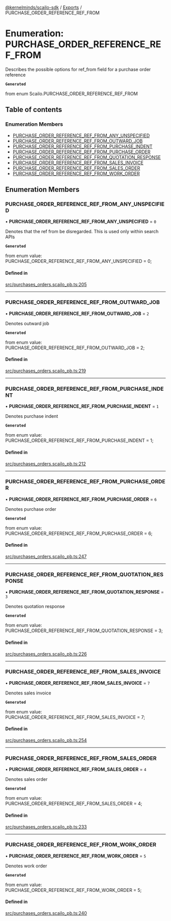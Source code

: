 [@kernelminds/scailo-sdk](../README.md) / [Exports](../modules.md) / PURCHASE\_ORDER\_REFERENCE\_REF\_FROM

# Enumeration: PURCHASE\_ORDER\_REFERENCE\_REF\_FROM

Describes the possible options for ref_from field for a purchase order reference

**`Generated`**

from enum Scailo.PURCHASE_ORDER_REFERENCE_REF_FROM

## Table of contents

### Enumeration Members

- [PURCHASE\_ORDER\_REFERENCE\_REF\_FROM\_ANY\_UNSPECIFIED](PURCHASE_ORDER_REFERENCE_REF_FROM.md#purchase_order_reference_ref_from_any_unspecified)
- [PURCHASE\_ORDER\_REFERENCE\_REF\_FROM\_OUTWARD\_JOB](PURCHASE_ORDER_REFERENCE_REF_FROM.md#purchase_order_reference_ref_from_outward_job)
- [PURCHASE\_ORDER\_REFERENCE\_REF\_FROM\_PURCHASE\_INDENT](PURCHASE_ORDER_REFERENCE_REF_FROM.md#purchase_order_reference_ref_from_purchase_indent)
- [PURCHASE\_ORDER\_REFERENCE\_REF\_FROM\_PURCHASE\_ORDER](PURCHASE_ORDER_REFERENCE_REF_FROM.md#purchase_order_reference_ref_from_purchase_order)
- [PURCHASE\_ORDER\_REFERENCE\_REF\_FROM\_QUOTATION\_RESPONSE](PURCHASE_ORDER_REFERENCE_REF_FROM.md#purchase_order_reference_ref_from_quotation_response)
- [PURCHASE\_ORDER\_REFERENCE\_REF\_FROM\_SALES\_INVOICE](PURCHASE_ORDER_REFERENCE_REF_FROM.md#purchase_order_reference_ref_from_sales_invoice)
- [PURCHASE\_ORDER\_REFERENCE\_REF\_FROM\_SALES\_ORDER](PURCHASE_ORDER_REFERENCE_REF_FROM.md#purchase_order_reference_ref_from_sales_order)
- [PURCHASE\_ORDER\_REFERENCE\_REF\_FROM\_WORK\_ORDER](PURCHASE_ORDER_REFERENCE_REF_FROM.md#purchase_order_reference_ref_from_work_order)

## Enumeration Members

### PURCHASE\_ORDER\_REFERENCE\_REF\_FROM\_ANY\_UNSPECIFIED

• **PURCHASE\_ORDER\_REFERENCE\_REF\_FROM\_ANY\_UNSPECIFIED** = ``0``

Denotes that the ref from be disregarded. This is used only within search APIs

**`Generated`**

from enum value: PURCHASE_ORDER_REFERENCE_REF_FROM_ANY_UNSPECIFIED = 0;

#### Defined in

[src/purchases_orders.scailo_pb.ts:205](https://github.com/scailo/ts-sdk/blob/c10a36b57201dfa5903d4b53efa1e62aa6208936/src/purchases_orders.scailo_pb.ts#L205)

___

### PURCHASE\_ORDER\_REFERENCE\_REF\_FROM\_OUTWARD\_JOB

• **PURCHASE\_ORDER\_REFERENCE\_REF\_FROM\_OUTWARD\_JOB** = ``2``

Denotes outward job

**`Generated`**

from enum value: PURCHASE_ORDER_REFERENCE_REF_FROM_OUTWARD_JOB = 2;

#### Defined in

[src/purchases_orders.scailo_pb.ts:219](https://github.com/scailo/ts-sdk/blob/c10a36b57201dfa5903d4b53efa1e62aa6208936/src/purchases_orders.scailo_pb.ts#L219)

___

### PURCHASE\_ORDER\_REFERENCE\_REF\_FROM\_PURCHASE\_INDENT

• **PURCHASE\_ORDER\_REFERENCE\_REF\_FROM\_PURCHASE\_INDENT** = ``1``

Denotes purchase indent

**`Generated`**

from enum value: PURCHASE_ORDER_REFERENCE_REF_FROM_PURCHASE_INDENT = 1;

#### Defined in

[src/purchases_orders.scailo_pb.ts:212](https://github.com/scailo/ts-sdk/blob/c10a36b57201dfa5903d4b53efa1e62aa6208936/src/purchases_orders.scailo_pb.ts#L212)

___

### PURCHASE\_ORDER\_REFERENCE\_REF\_FROM\_PURCHASE\_ORDER

• **PURCHASE\_ORDER\_REFERENCE\_REF\_FROM\_PURCHASE\_ORDER** = ``6``

Denotes purchase order

**`Generated`**

from enum value: PURCHASE_ORDER_REFERENCE_REF_FROM_PURCHASE_ORDER = 6;

#### Defined in

[src/purchases_orders.scailo_pb.ts:247](https://github.com/scailo/ts-sdk/blob/c10a36b57201dfa5903d4b53efa1e62aa6208936/src/purchases_orders.scailo_pb.ts#L247)

___

### PURCHASE\_ORDER\_REFERENCE\_REF\_FROM\_QUOTATION\_RESPONSE

• **PURCHASE\_ORDER\_REFERENCE\_REF\_FROM\_QUOTATION\_RESPONSE** = ``3``

Denotes quotation response

**`Generated`**

from enum value: PURCHASE_ORDER_REFERENCE_REF_FROM_QUOTATION_RESPONSE = 3;

#### Defined in

[src/purchases_orders.scailo_pb.ts:226](https://github.com/scailo/ts-sdk/blob/c10a36b57201dfa5903d4b53efa1e62aa6208936/src/purchases_orders.scailo_pb.ts#L226)

___

### PURCHASE\_ORDER\_REFERENCE\_REF\_FROM\_SALES\_INVOICE

• **PURCHASE\_ORDER\_REFERENCE\_REF\_FROM\_SALES\_INVOICE** = ``7``

Denotes sales invoice

**`Generated`**

from enum value: PURCHASE_ORDER_REFERENCE_REF_FROM_SALES_INVOICE = 7;

#### Defined in

[src/purchases_orders.scailo_pb.ts:254](https://github.com/scailo/ts-sdk/blob/c10a36b57201dfa5903d4b53efa1e62aa6208936/src/purchases_orders.scailo_pb.ts#L254)

___

### PURCHASE\_ORDER\_REFERENCE\_REF\_FROM\_SALES\_ORDER

• **PURCHASE\_ORDER\_REFERENCE\_REF\_FROM\_SALES\_ORDER** = ``4``

Denotes sales order

**`Generated`**

from enum value: PURCHASE_ORDER_REFERENCE_REF_FROM_SALES_ORDER = 4;

#### Defined in

[src/purchases_orders.scailo_pb.ts:233](https://github.com/scailo/ts-sdk/blob/c10a36b57201dfa5903d4b53efa1e62aa6208936/src/purchases_orders.scailo_pb.ts#L233)

___

### PURCHASE\_ORDER\_REFERENCE\_REF\_FROM\_WORK\_ORDER

• **PURCHASE\_ORDER\_REFERENCE\_REF\_FROM\_WORK\_ORDER** = ``5``

Denotes work order

**`Generated`**

from enum value: PURCHASE_ORDER_REFERENCE_REF_FROM_WORK_ORDER = 5;

#### Defined in

[src/purchases_orders.scailo_pb.ts:240](https://github.com/scailo/ts-sdk/blob/c10a36b57201dfa5903d4b53efa1e62aa6208936/src/purchases_orders.scailo_pb.ts#L240)
